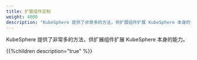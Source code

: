 ```yaml
---
title: 扩展组件定制
weight: 4000
description: "KubeSphere 提供了非常多的方法，供扩展组件扩展 KubeSphere 本身的能力"
---
```


KubeSphere 提供了非常多的方法，供扩展组件扩展 KubeSphere 本身的能力。

{{%children description="true" %}}
